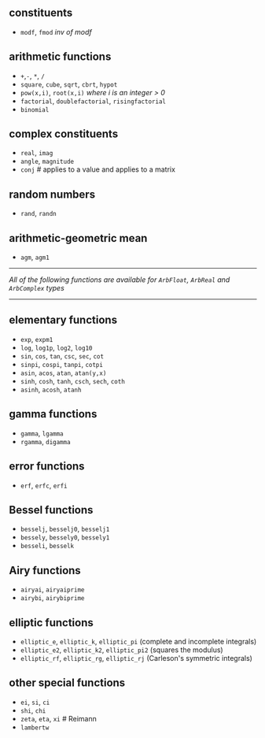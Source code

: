 
## constituents

- `modf`, `fmod` _inv of modf_

## arithmetic functions

- `+`,`-`, `*`, `/`
- `square`, `cube`, `sqrt`, `cbrt`, `hypot`
- `pow(x,i)`, `root(x,i)` _where i is an integer > 0_
- `factorial`, `doublefactorial`, `risingfactorial`
- `binomial`

## complex constituents

- `real`, `imag`
- `angle`, `magnitude`
- `conj` # applies to a value and applies to a matrix

## random numbers

- `rand`, `randn`

## arithmetic-geometric mean

- `agm`, `agm1`

----

_All of the following functions are available for `ArbFloat`, `ArbReal` and `ArbComplex` types_

---

## elementary functions

- `exp`, `expm1`
- `log`, `log1p`, `log2`, `log10`
- `sin`, `cos`, `tan`, `csc`, `sec`, `cot`
- `sinpi`, `cospi`, `tanpi`, `cotpi`
- `asin`, `acos`, `atan`, `atan(y,x)`
- `sinh`, `cosh`, `tanh`, `csch`, `sech`, `coth`
- `asinh`, `acosh`, `atanh`

## gamma functions

- `gamma`, `lgamma`
- `rgamma`, `digamma`

## error functions

- `erf`, `erfc`, `erfi`

## Bessel functions

- `besselj`, `besselj0`, `besselj1`
- `bessely`, `bessely0`, `bessely1`
- `besseli`, `besselk`
       
## Airy functions

- `airyai`, `airyaiprime`
- `airybi`, `airybiprime`

## elliptic functions

- `elliptic_e`, `elliptic_k`, `elliptic_pi`     (complete and incomplete integrals)
- `elliptic_e2`, `elliptic_k2`, `elliptic_pi2`  (squares the modulus)
- `elliptic_rf`, `elliptic_rg`, `elliptic_rj`   (Carleson's symmetric integrals)

## other special functions

- `ei`, `si`, `ci`
- `shi`, `chi`
- `zeta`, `eta`, `xi`    # Reimann
- `lambertw`
